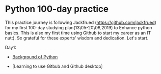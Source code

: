 # Python 100-day practice

This practice journey is following Jackfrued (https://github.com/jackfrued) for my first 100-day studying plan(13\05-20\08,2019) to Enhance python basics. This is also my first time using Github to start my career as an IT nut:). So grateful for these experts' wisdom and dedication. Let's start. 

Day1: 

* [Background of Python](https://github.com/fxyfeier/Python-100-day-practice/blob/master/Day1/Day1.md)  

* [Learning to use Gitbub and Github desktop]

